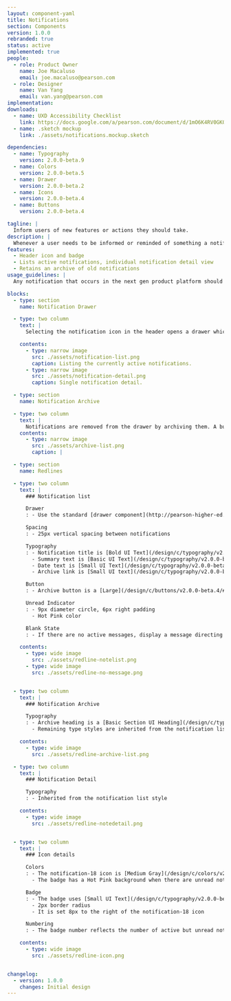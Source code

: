 ```yaml
---
layout: component-yaml
title: Notifications
section: Components
version: 1.0.0
rebranded: true
status: active
implemented: true
people:
  - role: Product Owner
    name: Joe Macaluso
    email: joe.macaluso@pearson.com
  - role: Designer
    name: Van Yang
    email: van.yang@pearson.com
implementation:
downloads:
  - name: UXD Accessibility Checklist
    link: https://docs.google.com/a/pearson.com/document/d/1mO6K4RV0GKQzrLp1PpHibzrsnIVq0ImdPZ1ZISlWZ1o/edit?usp=sharing
  - name: .sketch mockup
    link: ./assets/notifications.mockup.sketch

dependencies:
  - name: Typography
    version: 2.0.0-beta.9
  - name: Colors
    version: 2.0.0-beta.5
  - name: Drawer
    version: 2.0.0-beta.2
  - name: Icons
    version: 2.0.0-beta.4
  - name: Buttons
    version: 2.0.0-beta.4

tagline: |
  Inform users of new features or actions they should take.
description: |
  Whenever a user needs to be informed or reminded of something a notification can be sent which appears first as a badge in the global header. Selecting the notification icon activates a drawer listing all current notifications and providing additional information about each item. Once the user is done with a notification it can be removed from the list by archiving for later reference.
features:
  - Header icon and badge
  - Lists active notifications, individual notification detail view
  - Retains an archive of old notifications
usage_guidelines: |
  Any notification that occurs in the next gen product platform should use this component for frontend presentation.

blocks:
  - type: section
    name: Notification Drawer

  - type: two column
    text: |
      Selecting the notification icon in the header opens a drawer which initially lists all current notifications. Selecting a notification will show more information about it and provide guidance or UI controls for next steps.

    contents:
      - type: narrow image
        src: ./assets/notification-list.png
        caption: Listing the currently active notifications.
      - type: narrow image
        src: ./assets/notification-detail.png
        caption: Single notification detail.

  - type: section
    name: Notification Archive

  - type: two column
    text: |
      Notifications are removed from the drawer by archiving them. A button at the bottom of the initial list provides access to the previous notification archive in case a user needs to reference an older item.
    contents:
      - type: narrow image
        src: ./assets/archive-list.png
        caption: |

  - type: section
    name: Redlines

  - type: two column
    text: |
      ### Notification list

      Drawer
      : - Use the standard [drawer component](http://pearson-higher-ed.github.io/design/c/drawer/beta/)

      Spacing
      : - 25px vertical spacing between notifications

      Typography
      : - Notification title is [Bold UI Text](/design/c/typography/v2.0.0-beta.9/#rd-ui-text-bold) in [Charcoal](/design/c/colors/v2.0.0-beta.5/#rd-charcoal)
        - Summary text is [Basic UI Text](/design/c/typography/v2.0.0-beta.9/#rd-ui-text-basic) in [Medium Gray](/design/c/colors/v2.0.0-beta.5/#rd-medium-gray)
        - Date text is [Small UI Text](/design/c/typography/v2.0.0-beta.9/#rd-ui-text-small) in [Medium Gray](/design/c/colors/v2.0.0-beta.5/#rd-medium-gray)
        - Archive link is [Small UI text](/design/c/typography/v2.0.0-beta.9/#rd-ui-text-small)

      Button
      : - Archive button is a [Large](/design/c/buttons/v2.0.0-beta.4/#rd-large-button) [Primary Button](/design/c/buttons/v2.0.0-beta.4/#rd-primary-button)

      Unread Indicator
      : - 9px diameter circle, 6px right padding
        - Hot Pink color

      Blank State
      : - If there are no active messages, display a message directing users to the notification archive

    contents:
      - type: wide image
        src: ./assets/redline-notelist.png
      - type: wide image
        src: ./assets/redline-no-message.png


  - type: two column
    text: |
      ### Notification Archive

      Typography
      : - Archive heading is a [Basic Section UI Heading](/design/c/typography/v2.0.0-beta.9/#rd-ui-headings-section-basic)
        - Remaining type styles are inherited from the notification list

    contents:
      - type: wide image
        src: ./assets/redline-archive-list.png

  - type: two column
    text: |
      ### Notification Detail

      Typography
      : - Inherited from the notification list style

    contents:
      - type: wide image
        src: ./assets/redline-notedetail.png


  - type: two column
    text: |
      ### Icon details

      Colors
      : - The notification-18 icon is [Medium Gray](/design/c/colors/v2.0.0-beta.5/#rd-medium-gray) by default, and [Charcoal](/design/c/colors/v2.0.0-beta.5/#rd-charcoal) on hover
        - The badge has a Hot Pink background when there are unread notifications and uses a 2px [White Gray](/design/c/colors/v2.0.0-beta.5/#rd-white-gray) border

      Badge
      : - The badge uses [Small UI Text](/design/c/typography/v2.0.0-beta.9/#rd-ui-text-small) in [White](/design/c/colors/v2.0.0-beta.5/#rd-white)
        - 2px border radius
        - It is set 8px to the right of the notification-18 icon

      Numbering
      : - The badge number reflects the number of active but unread notifications

    contents:
      - type: wide image
        src: ./assets/redline-icon.png


changelog:
  - version: 1.0.0
    changes: Initial design
---
```

